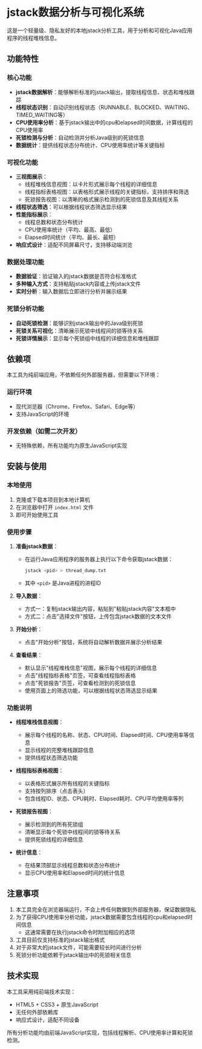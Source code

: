 # jstack数据分析与可视化系统

这是一个轻量级、隐私友好的本地jstack分析工具，用于分析和可视化Java应用程序的线程堆栈信息。

## 功能特性

### 核心功能
- **jstack数据解析**：能够解析标准的jstack输出，提取线程信息、状态和堆栈跟踪
- **线程状态识别**：自动识别线程状态（RUNNABLE、BLOCKED、WAITING、TIMED_WAITING等）
- **CPU使用率分析**：基于jstack输出中的cpu和elapsed时间数据，计算线程的CPU使用率
- **死锁检测与分析**：自动检测并分析Java级别的死锁信息
- **数据统计**：提供线程状态分布统计、CPU使用率统计等关键指标

### 可视化功能
- **三视图展示**：
  - 线程堆栈信息视图：以卡片形式展示每个线程的详细信息
  - 线程指标表格视图：以表格形式展示线程的关键指标，支持排序和筛选
  - 死锁报告视图：以清晰的格式展示检测到的死锁信息及其线程关系
- **线程状态筛选**：可以根据线程状态筛选显示结果
- **性能指标展示**：
  - 线程总数和状态分布统计
  - CPU使用率统计（平均、最高、最低）
  - Elapsed时间统计（平均、最长、最短）
- **响应式设计**：适配不同屏幕尺寸，支持移动端浏览

### 数据处理功能
- **数据验证**：验证输入的jstack数据是否符合标准格式
- **多种输入方式**：支持粘贴jstack内容或上传jstack文件
- **实时分析**：输入数据后立即进行分析并展示结果

### 死锁分析功能
- **自动死锁检测**：能够识别jstack输出中的Java级别死锁
- **死锁关系可视化**：清晰展示死锁中线程间的锁等待关系
- **死锁详情展示**：显示每个死锁组中线程的详细信息和堆栈跟踪

## 依赖项

本工具为纯前端应用，不依赖任何外部服务器，但需要以下环境：

### 运行环境
- 现代浏览器（Chrome、Firefox、Safari、Edge等）
- 支持JavaScript的环境

### 开发依赖（如需二次开发）
- 无特殊依赖，所有功能均为原生JavaScript实现

## 安装与使用

### 本地使用
1. 克隆或下载本项目到本地计算机
2. 在浏览器中打开 `index.html` 文件
3. 即可开始使用工具

### 使用步骤
1. **准备jstack数据**：
   - 在运行Java应用程序的服务器上执行以下命令获取jstack数据：
     ```bash
     jstack <pid> > thread_dump.txt
     ```
   - 其中 `<pid>` 是Java进程的进程ID

2. **导入数据**：
   - 方式一：复制jstack输出内容，粘贴到"粘贴jstack内容"文本框中
   - 方式二：点击"选择文件"按钮，上传包含jstack数据的文本文件

3. **开始分析**：
   - 点击"开始分析"按钮，系统将自动解析数据并展示分析结果

4. **查看结果**：
   - 默认显示"线程堆栈信息"视图，展示每个线程的详细信息
   - 点击"线程指标表格"页签，可查看线程指标表格
   - 点击"死锁报告"页签，可查看检测到的死锁信息
   - 使用页面上的筛选功能，可以根据线程状态筛选显示结果

### 功能说明
- **线程堆栈信息视图**：
  - 展示每个线程的名称、状态、CPU时间、Elapsed时间、CPU使用率等信息
  - 显示线程的完整堆栈跟踪信息
  - 提供线程状态筛选功能

- **线程指标表格视图**：
  - 以表格形式展示所有线程的关键指标
  - 支持按列排序（点击表头）
  - 包含线程ID、状态、CPU耗时、Elapsed耗时、CPU平均使用率等列

- **死锁报告视图**：
  - 展示检测到的所有死锁组
  - 清晰显示每个死锁中线程间的锁等待关系
  - 提供死锁线程的详细信息

- **统计信息**：
  - 在结果顶部显示线程总数和状态分布统计
  - 显示CPU使用率和Elapsed时间的统计信息

## 注意事项

1. 本工具完全在浏览器端运行，不会上传任何数据到外部服务器，保证数据隐私
2. 为了获得CPU使用率分析功能，jstack数据需要包含线程的cpu和elapsed时间信息
   - 这通常需要在执行jstack命令时附加相应的选项
3. 工具目前仅支持标准的jstack输出格式
4. 对于非常大的jstack文件，可能需要较长时间进行分析
5. 死锁分析功能依赖于jstack输出中的死锁相关信息

## 技术实现

本工具采用纯前端技术实现：
- HTML5 + CSS3 + 原生JavaScript
- 无任何外部依赖库
- 响应式设计，适配不同设备

所有分析功能均由前端JavaScript实现，包括线程解析、CPU使用率计算和死锁检测。